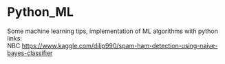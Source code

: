 # Python_ML
Some machine learning tips, implementation of ML algorithms with python
links:  
NBC  <https://www.kaggle.com/dilip990/spam-ham-detection-using-naive-bayes-classifier>
